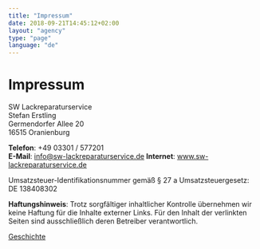 ```yaml
---
title: "Impressum"
date: 2018-09-21T14:45:12+02:00
layout: "agency"
type: "page"
language: "de"
---
```


# Impressum

SW Lackreparaturservice  
Stefan Erstling  
Germendorfer Allee 20  
16515 Oranienburg  

**Telefon**: +49 03301 / 577201  
**E-Mail**: info@sw-lackreparaturservice.de
**Internet**: www.sw-lackreparaturservice.de  

Umsatzsteuer-Identifikationsnummer gemäß § 27 a Umsatzsteuergesetz: DE 138408302

**Haftungshinweis**: Trotz sorgfältiger inhaltlicher Kontrolle übernehmen wir keine Haftung für die Inhalte externer Links. Für den Inhalt der verlinkten Seiten sind ausschließlich deren Betreiber verantwortlich.

[Geschichte](/ueberuns)
